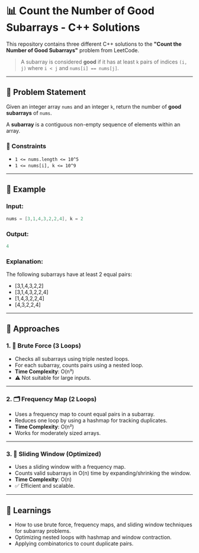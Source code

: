 # 📊 Count the Number of Good Subarrays - C++ Solutions

This repository contains three different C++ solutions to the **"Count the Number of Good Subarrays"** problem from LeetCode.

> A subarray is considered **good** if it has at least `k` pairs of indices `(i, j)` where `i < j` and `nums[i] == nums[j]`.

---

## 🧠 Problem Statement

Given an integer array `nums` and an integer `k`, return the number of **good subarrays** of `nums`.

A **subarray** is a contiguous non-empty sequence of elements within an array.

### 🧾 Constraints
- `1 <= nums.length <= 10^5`
- `1 <= nums[i], k <= 10^9`

---

## 🧪 Example

### Input:
```cpp
nums = [3,1,4,3,2,2,4], k = 2
```

### Output:
```cpp
4
```

### Explanation:
The following subarrays have at least 2 equal pairs:
- [3,1,4,3,2,2]
- [3,1,4,3,2,2,4]
- [1,4,3,2,2,4]
- [4,3,2,2,4]

---

## 🚀 Approaches

### 1. 🔁 Brute Force (3 Loops) 
- Checks all subarrays using triple nested loops.
- For each subarray, counts pairs using a nested loop.
- **Time Complexity**: O(n³)
- ⚠️ Not suitable for large inputs.

---

### 2. 🗂️ Frequency Map (2 Loops) 
- Uses a frequency map to count equal pairs in a subarray.
- Reduces one loop by using a hashmap for tracking duplicates.
- **Time Complexity**: O(n²)
- Works for moderately sized arrays.

---

### 3. 🚀 Sliding Window (Optimized)  
- Uses a sliding window with a frequency map.
- Counts valid subarrays in O(n) time by expanding/shrinking the window.
- **Time Complexity**: O(n)
- ✅ Efficient and scalable.

---

## 🧠 Learnings

- How to use brute force, frequency maps, and sliding window techniques for subarray problems.
- Optimizing nested loops with hashmap and window contraction.
- Applying combinatorics to count duplicate pairs.
